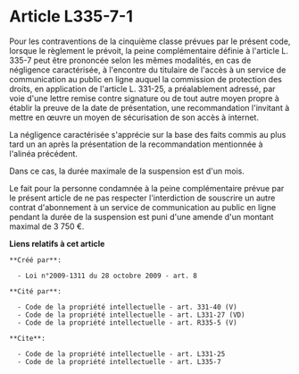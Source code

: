 # Article L335-7-1

Pour les contraventions de la cinquième classe prévues par le présent code, lorsque le règlement le prévoit, la peine
complémentaire définie à l'article L. 335-7 peut être prononcée selon les mêmes modalités, en cas de négligence caractérisée,
à l'encontre du titulaire de l'accès à un service de communication au public en ligne auquel la commission de protection des
droits, en application de l'article L. 331-25, a préalablement adressé, par voie d'une lettre remise contre signature ou de
tout autre moyen propre à établir la preuve de la date de présentation, une recommandation l'invitant à mettre en œuvre un
moyen de sécurisation de son accès à internet. 

La négligence caractérisée s'apprécie sur la base des faits commis au plus tard un an après la présentation de la
recommandation mentionnée à l'alinéa précédent. 

Dans ce cas, la durée maximale de la suspension est d'un mois. 

Le fait pour la personne condamnée à la peine complémentaire prévue par le présent article de ne pas respecter l'interdiction
de souscrire un autre contrat d'abonnement à un service de communication au public en ligne pendant la durée de la suspension
est puni d'une amende d'un montant maximal de 3 750 €.

**Liens relatifs à cet article**

	**Créé par**:

	  - Loi n°2009-1311 du 28 octobre 2009 - art. 8

	**Cité par**:

	  - Code de la propriété intellectuelle - art. 331-40 (V)
	  - Code de la propriété intellectuelle - art. L331-27 (VD)
	  - Code de la propriété intellectuelle - art. R335-5 (V)

	**Cite**:

	  - Code de la propriété intellectuelle - art. L331-25
	  - Code de la propriété intellectuelle - art. L335-7
